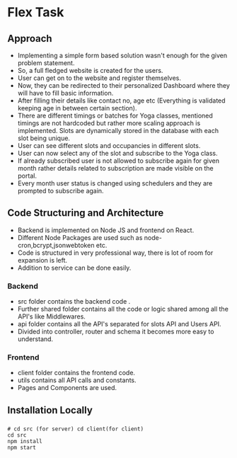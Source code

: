 # Flex Task

## Approach
- Implementing a simple form based solution wasn't enough for the given problem statement.
- So, a full fledged website is created for the users.
- User can get on to the website and register themselves.
- Now, they can be redirected to their personalized Dashboard where they will have to fill basic information.
- After filling their details like contact no, age etc (Everything is validated keeping age in between certain section).
- There are different timings or batches for Yoga classes, mentioned timings are not hardcoded but rather more scaling approach is implemented. Slots are dynamically stored in the database with each slot being unique.
- User can see different slots and occupancies in different slots.
- User can now select any of the slot and subscribe to the Yoga class.
- If already subscribed user is not allowed to subscribe again for given month rather details related to subscription are made visible on the portal.
- Every month user status is changed using schedulers and they are prompted to subscribe again.

## Code Structuring and  Architecture
- Backend is implemented on Node JS and frontend on React.
- Different Node Packages are used such as node-cron,bcrypt,jsonwebtoken etc.
- Code is structured in very professional way, there is lot of room for expansion is left.
- Addition to service can be done easily.
 ### Backend
- src folder contains the backend code .
- Further shared folder contains all the code or logic shared among all the API's like Middlewares.
- api folder contains all the API's separated for slots API and Users API.
- Divided into controller, router and schema it becomes more easy to understand.
### Frontend
- client folder contains the frontend code.
- utils contains all API calls and constants.
- Pages and Components are used.


## Installation Locally

###

```
# cd src (for server) cd client(for client)
cd src 
npm install
npm start
```